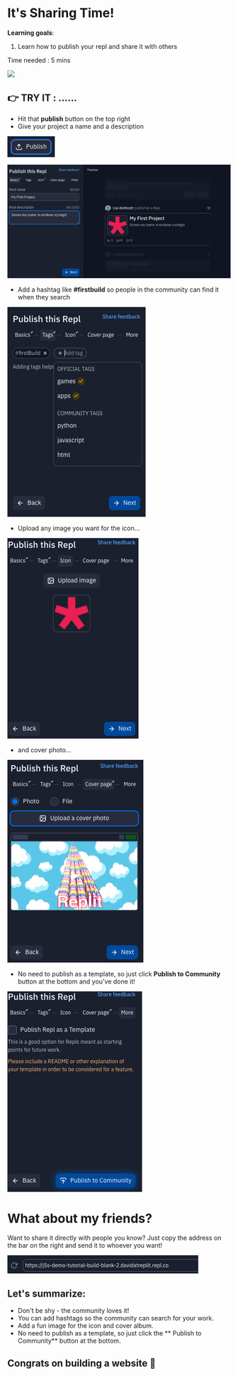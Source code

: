 # It's Sharing Time!
**Learning goals**: 
1. Learn how to publish your repl and share it with others

Time needed : 5 mins

![](https://youtu.be/RIBUccMPi4c)




##  👉 TRY IT : ......


- Hit that **publish** button on the top right
- Give your project a name and a description

![](resources/publish.png)



![](resources/publish-1.png)

- Add a hashtag like **#firstbuild** so people in the community can find it when they search

![](resources/publish-2.png)

- Upload any image you want for the icon... 

![](resources/publish-3.png)

- and cover photo...

![](resources/publish-4.png)

- No need to publish as a template, so just click  **Publish to Community** button at the bottom and you've done it!

![](resources/publish-5.png)

# What about my friends?

Want to share it directly with people you know? Just copy the address on the bar on the right and send it to whoever you want!

![](resources/address.png)


## Let's summarize:
- Don't be shy - the community loves it!
- You can add hashtags so the community can search for your work.
- Add a fun image for the icon and cover album.
- No need to publish as a template, so just click the ** Publish to Community** button at the bottom.



## Congrats on building a website 🎉